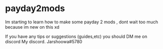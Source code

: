 # payday2mods
Im starting to learn how to make some payday 2 mods , dont wait too much because im new on this xd

If you have any tips or suggestions (guides,etc) you should DM me on discord
My discord. Jarshoowa#5780
